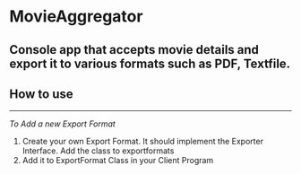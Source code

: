 # MovieAggregator
Console app that accepts movie details and export it to various formats such as PDF, Textfile.
------
## How to use
-------
*To Add a new Export Format*
1. Create your own Export Format. It should implement the Exporter Interface. Add the class to exportformats
2. Add it to ExportFormat Class in your Client Program

